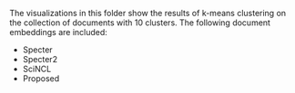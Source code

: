 The visualizations in this folder show the results of k-means clustering on the collection of documents with 10 clusters. The following document embeddings are included:

- Specter
- Specter2
- SciNCL
- Proposed
